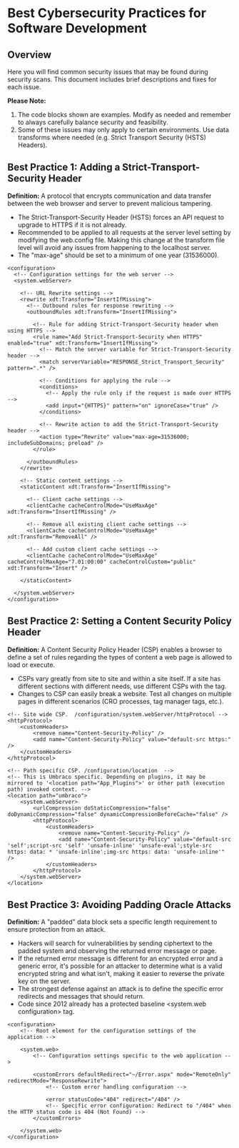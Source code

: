 # Best Cybersecurity Practices for Software Development

## Overview
Here you will find common security issues that may be found during security scans. This document includes brief descriptions and fixes for each issue.

**Please Note:** 
1. The code blocks shown are examples. Modify as needed and remember to always carefully balance security and feasibility.
2. Some of these issues may only apply to certain environments. Use data transforms where needed (e.g. Strict Transport Security (HSTS) Headers).

## Best Practice 1: Adding a Strict-Transport-Security Header
**Definition:** A protocol that encrypts communication and data transfer between the web browser and server to prevent malicious tampering.
* The Strict-Transport-Security Header (HSTS) forces an API request to upgrade to HTTPS if it is not already.
* Recommended to be applied to all requests at the server level setting by modifying the web.config file. Making this change at the transform file level will avoid any issues from happening to the localhost server. 
* The "max-age" should be set to a minimum of one year (31536000).

```
<configuration>
  <!-- Configuration settings for the web server -->
  <system.webServer>

    <!-- URL Rewrite settings -->
    <rewrite xdt:Transform="InsertIfMissing">
      <!-- Outbound rules for response rewriting -->
      <outboundRules xdt:Transform="InsertIfMissing">

        <!-- Rule for adding Strict-Transport-Security header when using HTTPS -->
        <rule name="Add Strict-Transport-Security when HTTPS" enabled="true" xdt:Transform="InsertIfMissing">
          <!-- Match the server variable for Strict-Transport-Security header -->
          <match serverVariable="RESPONSE_Strict_Transport_Security" pattern=".*" />

          <!-- Conditions for applying the rule -->
          <conditions>
            <!-- Apply the rule only if the request is made over HTTPS -->
            <add input="{HTTPS}" pattern="on" ignoreCase="true" />
          </conditions>

          <!-- Rewrite action to add the Strict-Transport-Security header -->
          <action type="Rewrite" value="max-age=31536000; includeSubDomains; preload" />
        </rule>

      </outboundRules>
    </rewrite>

    <!-- Static content settings -->
    <staticContent xdt:Transform="InsertIfMissing">
      
      <!-- Client cache settings -->
      <clientCache cacheControlMode="UseMaxAge" xdt:Transform="InsertIfMissing" />

      <!-- Remove all existing client cache settings -->
      <clientCache cacheControlMode="UseMaxAge" xdt:Transform="RemoveAll" />

      <!-- Add custom client cache settings -->
      <clientCache cacheControlMode="UseMaxAge" cacheControlMaxAge="7.01:00:00" cacheControlCustom="public" xdt:Transform="Insert" />
      
    </staticContent>

  </system.webServer>
</configuration>

```

## Best Practice 2: Setting a Content Security Policy Header 
**Definition:** A Content Security Policy Header (CSP) enables a browser to define a set of rules regarding the types of content a web page is allowed to load or execute.
* CSPs vary greatly from site to site and within a site itself. If a site has different sections with different needs, use different CSPs with the <location> tag.
* Changes to CSP can easily break a website. Test all changes on multiple pages in different scenarios (CRO processes, tag manager tags, etc.).

```
<!-- Site wide CSP.  /configuration/system.webServer/httpProtocol -->
<httpProtocol>
    <customHeaders>
        <remove name="Content-Security-Policy" />
        <add name="Content-Security-Policy" value="default-src https:" />
    </customHeaders>
</httpProtocol>
 
<!-- Path specific CSP. /configuration/location  -->
<!-- This is Umbraco specific. Depending on plugins, it may be mirrored to '<location path="App_Plugins">' or other path (execution path) invoked context. -->
<location path="umbraco">
    <system.webServer>
        <urlCompression doStaticCompression="false" doDynamicCompression="false" dynamicCompressionBeforeCache="false" />
        <httpProtocol>
            <customHeaders>
                <remove name="Content-Security-Policy" />
                <add name="Content-Security-Policy" value="default-src 'self';script-src 'self' 'unsafe-inline' 'unsafe-eval';style-src https: data: * 'unsafe-inline';img-src https: data: 'unsafe-inline'" />
            </customHeaders>
        </httpProtocol>
    </system.webServer>
</location>
```

## Best Practice 3: Avoiding Padding Oracle Attacks
**Definition:** A "padded" data block sets a specific length requirement to ensure protection from an attack.
* Hackers will search for vulnerabilities by sending ciphertext to the padded system and observing the returned error message or page. 
* If the returned error message is different for an encrypted error and a generic error, it's possible for an attacker to determine what is a valid encrypted string and what isn't, making it easier to reverse the private key on the server.
* The strongest defense against an attack is to define the specific error redirects and messages that should return.
* Code since 2012 already has a protected baseline <system.web configuration> tag.

```
<configuration>
    <!-- Root element for the configuration settings of the application -->

    <system.web>
        <!-- Configuration settings specific to the web application -->

        <customErrors defaultRedirect="~/Error.aspx" mode="RemoteOnly" redirectMode="ResponseRewrite">
            <!-- Custom error handling configuration -->

            <error statusCode="404" redirect="/404" />
            <!-- Specific error configuration: Redirect to "/404" when the HTTP status code is 404 (Not Found) -->
        </customErrors>

    </system.web>
</configuration>
```
